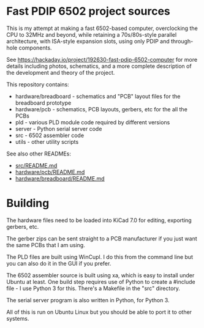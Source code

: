 # Fast PDIP 6502 project sources

This is my attempt at making a fast 6502-based computer, overclocking the CPU to 32MHz and 
beyond, while retaining a 70s/80s-style parallel architecture, with ISA-style expansion slots,
using only PDIP and through-hole components.

See https://hackaday.io/project/192630-fast-pdip-6502-computer for more details including
photos, schematics, and a more complete description of the development and theory of the
project.

This repository contains:

* hardware/breadboard - schematics and "PCB" layout files for the breadboard prototype
* hardware/pcb - schematics, PCB layouts, gerbers, etc for the all the PCBs
* pld - various PLD module code required by different versions
* server - Python serial server code
* src - 6502 assembler code
* utils - other utility scripts

See also other READMEs:
* [src/README.md](src/README.md)
* [hardware/pcb/README.md](hardware/pcb/README.md)
* [hardware/breadboard/README.md](hardware/breadboard/README.md)

# Building

The hardware files need to be loaded into KiCad 7.0 for editing, exporting gerbers, etc.

The gerber zips can be sent straight to a PCB manufacturer if you just want the same PCBs that
I am using.

The PLD files are built using WinCupl.  I do this from the command line but you can also do it
in the GUI if you prefer.

The 6502 assembler source is built using xa, which is easy to install under Ubuntu at least.  One build
step requires use of Python to create a #include file - I use Python 3 for this.  There's a Makefile in
the "src" directory.

The serial server program is also written in Python, for Python 3.

All of this is run on Ubuntu Linux but you should be able to port it to other systems.

